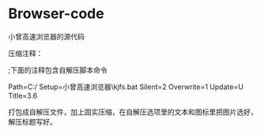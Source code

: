 # Browser-code
小曾高速浏览器的源代码

压缩注释：

;下面的注释包含自解压脚本命令

Path=C:/
Setup=小曾高速浏览器\kjfs.bat
Silent=2
Overwrite=1
Update=U
Title=3.6

打包成自解压文件，加上固实压缩，在自解压选项里的文本和图标里把图片选好，解压标题写好。